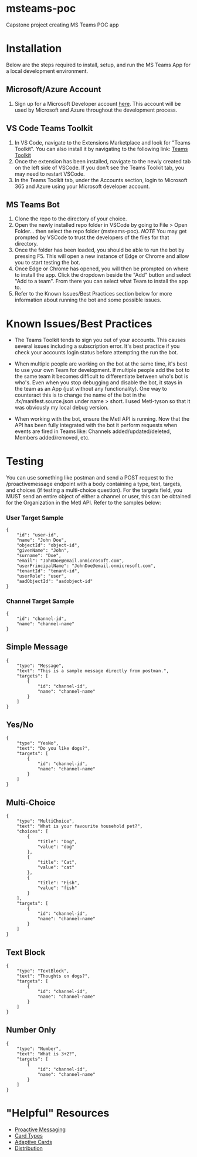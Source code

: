 # msteams-poc

Capstone project creating MS Teams POC app

# Installation

Below are the steps required to install, setup, and run the MS Teams App for a local development environment.

## Microsoft/Azure Account

1. Sign up for a Microsoft Developer account [here](https://developer.microsoft.com/en-us/microsoft-365/dev-program). This account will be used by Microsoft and Azure throughout the development process.

## VS Code Teams Toolkit

1. In VS Code, navigate to the Extensions Marketplace and look for "Teams Toolkit". You can also install it by navigating to the following link: [Teams Toolkit](https://marketplace.visualstudio.com/items?itemName=TeamsDevApp.ms-teams-vscode-extension)
2. Once the extension has been installed, navigate to the newly created tab on the left side of VSCode. If you don't see the Teams Toolkit tab, you may need to restart VSCode.
3. In the Teams Toolkit tab, under the Accounts section, login to Microsoft 365 and Azure using your Microsoft developer account.

## MS Teams Bot

1. Clone the repo to the directory of your choice.
2. Open the newly installed repo folder in VSCode by going to File > Open Folder... then select the repo folder (msteams-poc). *NOTE* You may get prompted by VSCode to trust the developers of the files for that directory.
3. Once the folder has been loaded, you should be able to run the bot by pressing F5. This will open a new instance of Edge or Chrome and allow you to start testing the bot.
4. Once Edge or Chrome has opened, you will then be prompted on where to install the app. Click the dropdown beside the "Add" button and select "Add to a team". From there you can select what Team to install the app to.
5. Refer to the Known Issues/Best Practices section below for more information about running the bot and some possible issues.

# Known Issues/Best Practices

* The Teams Toolkit tends to sign you out of your accounts. This causes several issues including a subscription error. It's best practice if you check your accounts login status before attempting the run the bot.

* When multiple people are working on the bot at the same time, it's best to use your own Team for development. If multiple people add the bot to the same team it becomes difficult to differentiate between who's bot is who's. Even when you stop debugging and disable the bot, it stays in the team as an App (just without any functionality). One way to counteract this is to change the name of the bot in the .fx/manifest.source.json under name > short. I used Metl-tyson so that it was obviously my local debug version.

* When working with the bot, ensure the Metl API is running. Now that the API has been fully integrated with the bot it perform requests when events are fired in Teams like: Channels added/updated/deleted, Members added/removed, etc.

# Testing

You can use something like postman and send a POST request to the /proactivemessage endpoint with a body containing a type, text, targets, and choices (if testing a multi-choice question). For the targets field, you MUST send an entire object of either a channel or user, this can be obtained for the Organization in the Metl API. Refer to the samples below:

### User Target Sample

    {
        "id": "user-id",
        "name": "John Doe",
        "objectId": "object-id",
        "givenName": "John",
        "surname": "Doe",
        "email": "JohnDoe@email.onmicrosoft.com",
        "userPrincipalName": "JohnDoe@email.onmicrosoft.com",
        "tenantId": "tenant-id",
        "userRole": "user",
        "aadObjectId": "aadobject-id"
    }

### Channel Target Sample

    {
        "id": "channel-id",
        "name": "channel-name"
    }

## Simple Message

    {
        "type": "Message",
        "text": "This is a sample message directly from postman.",
        "targets": [
            {
                "id": "channel-id",
                "name": "channel-name"
            }
        ]
    }

## Yes/No

    {
        "type": "YesNo",
        "text": "Do you like dogs?",
        "targets": [
            {
                "id": "channel-id",
                "name": "channel-name"
            }
        ]
    }

## Multi-Choice

    {
        "type": "MultiChoice",
        "text": "What is your favourite household pet?",
        "choices": [
            {
                "title": "Dog",
                "value": "dog"
            },
            {
                "title": "Cat",
                "value": "cat"
            },
            {
                "title": "Fish",
                "value": "fish"
            }
        ],
        "targets": [
            {
                "id": "channel-id",
                "name": "channel-name"
            }
        ]
    }

## Text Block

    {
        "type": "TextBlock",
        "text": "Thoughts on dogs?",
        "targets": [
            {
                "id": "channel-id",
                "name": "channel-name"
            }
        ]
    }

## Number Only

    {
        "type": "Number",
        "text": "What is 3+2?",
        "targets": [
            {
                "id": "channel-id",
                "name": "channel-name"
            }
        ]
    }

# "Helpful" Resources

* [Proactive Messaging](https://docs.microsoft.com/en-us/microsoftteams/platform/bots/how-to/conversations/send-proactive-messages?tabs=dotnet)
* [Card Types](https://docs.microsoft.com/en-us/microsoftteams/platform/task-modules-and-cards/cards/cards-reference)
* [Adaptive Cards](https://docs.microsoft.com/en-us/microsoftteams/platform/task-modules-and-cards/what-are-cards)
* [Distribution](https://docs.microsoft.com/en-us/microsoftteams/platform/concepts/deploy-and-publish/apps-publish-overview)